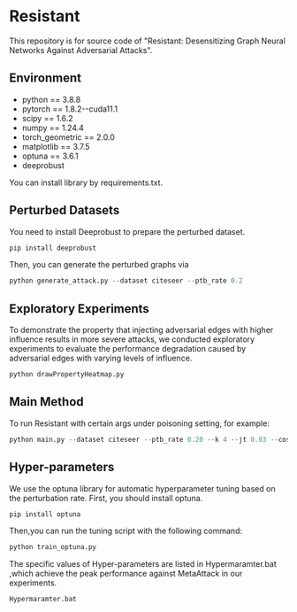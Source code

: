 # Resistant

This repository is for source code of "Resistant: Desensitizing Graph Neural Networks Against Adversarial Attacks".

## Environment

- python == 3.8.8
- pytorch == 1.8.2--cuda11.1
- scipy == 1.6.2
- numpy == 1.24.4
- torch_geometric == 2.0.0
- matplotlib == 3.7.5
- optuna == 3.6.1
- deeprobust

You can install library by requirements.txt.
## Perturbed Datasets
You need to install Deeprobust to prepare the perturbed dataset. 

```python
pip install deeprobust
```
Then, you can generate the perturbed graphs via
```python
python generate_attack.py --dataset citeseer --ptb_rate 0.2
```

## Exploratory Experiments
To demonstrate the property that injecting adversarial edges with higher influence results in more severe attacks, we conducted exploratory experiments to evaluate the performance degradation caused by adversarial edges with varying levels of influence.
```python
python drawPropertyHeatmap.py
```
## Main Method
To run Resistant with certain args under poisoning setting, for example:
```python
python main.py --dataset citeseer --ptb_rate 0.20 --k 4 --jt 0.03 --cos 0.1 --alpha 0.55 --lamb 2 --temperature 0.2 --pretrain_ep 180 --pretrain_nc 80 --n_layer 1 --lr 0.008 --epoch 500
```

## Hyper-parameters
We use the optuna library for automatic hyperparameter tuning based on the perturbation rate. 
First, you should install optuna.
```python
pip install optuna
```
Then,you can run the tuning script with the following command:
```python
python train_optuna.py
```
The specific values of Hyper-parameters are listed in Hypermaramter.bat ,which achieve the peak performance against MetaAttack in our experiments.
```python
Hypermaramter.bat
```

